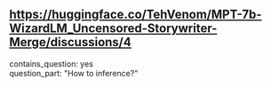 ## https://huggingface.co/TehVenom/MPT-7b-WizardLM_Uncensored-Storywriter-Merge/discussions/4

contains_question: yes  
question_part: "How to inference?"